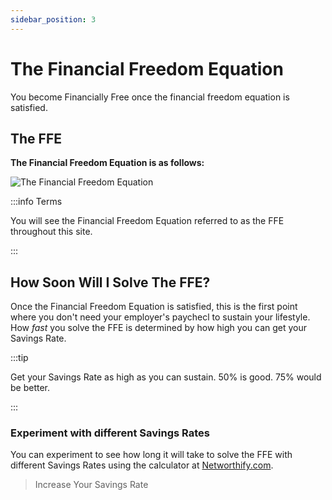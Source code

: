 ```yaml
---
sidebar_position: 3
---
```


# The Financial Freedom Equation

You become Financially Free once the financial freedom equation is satisfied. 

## The FFE

**The Financial Freedom Equation is as follows:**

![The Financial Freedom Equation](/img/financial-freedom-equation-dark.svg)

:::info Terms

You will see the Financial Freedom Equation referred to as the FFE throughout this site.

:::

## How Soon Will I Solve The FFE?

Once the Financial Freedom Equation is satisfied, this is the first point where you don't need your employer's paychecl to sustain your lifestyle. How *fast* you solve the FFE is determined by how high you can get your Savings Rate. 

:::tip

Get your Savings Rate as high as you can sustain. 50% is good. 75% would be better.

:::

### Experiment with different Savings Rates

You can experiment to see how long it will take to solve the FFE with different Savings Rates using the calculator at [Networthify.com](https://networthify.com/calculator/earlyretirement?income=50000&initialBalance=0&expenses=20000&annualPct=5&withdrawalRate=4).

>Increase Your Savings Rate